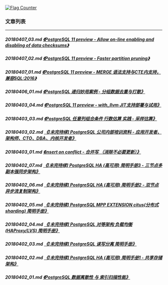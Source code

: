 <a rel="nofollow" href="http://info.flagcounter.com/h9V1"  ><img src="http://s03.flagcounter.com/count/h9V1/bg_FFFFFF/txt_000000/border_CCCCCC/columns_2/maxflags_12/viewers_0/labels_0/pageviews_0/flags_0/"  alt="Flag Counter"  border="0"  ></a>  
  
### 文章列表  
----  
##### 20180407_03.md   [《PostgreSQL 11 preview - Allow on-line enabling and disabling of data checksums》](20180407_03.md)  
##### 20180407_02.md   [《PostgreSQL 11 preview - Faster partition pruning》](20180407_02.md)  
##### 20180407_01.md   [《PostgreSQL 11 preview - MERGE 语法支持与CTE内支持，兼容SQL:2016》](20180407_01.md)  
##### 20180406_01.md   [《PostgreSQL 递归妙用案例 - 分组数据去重与打散》](20180406_01.md)  
##### 20180403_04.md   [《PostgreSQL 11 preview - with_llvm JIT支持部署与试用》](20180403_04.md)  
##### 20180403_03.md   [《PostgreSQL 任意列组合条件 行数估算 实践 - 采样估算》](20180403_03.md)  
##### 20180403_02.md   [《[未完待续] PostgreSQL 公司内部培训资料 - 应用开发者、架构师、CTO、DBA、内核开发者》](20180403_02.md)  
##### 20180403_01.md   [《insert on conflict - 合并写 （消除不必要更新）》](20180403_01.md)  
##### 20180402_07.md   [《[未完待续] PostgreSQL HA (高可用) 简明手册3 - 三节点多副本强同步架构》](20180402_07.md)  
##### 20180402_06.md   [《[未完待续] PostgreSQL HA (高可用) 简明手册2 - 双节点异步流复制架构》](20180402_06.md)  
##### 20180402_05.md   [《[未完待续] PostgreSQL MPP EXTENSION citus(分布式 sharding) 简明手册》](20180402_05.md)  
##### 20180402_04.md   [《[未完待续] PostgreSQL 对等架构 负载均衡(HAProxy/LVS) 简明手册》](20180402_04.md)  
##### 20180402_03.md   [《[未完待续] PostgreSQL 读写分离 简明手册》](20180402_03.md)  
##### 20180402_02.md   [《[未完待续] PostgreSQL HA (高可用) 简明手册1 - 共享存储架构》](20180402_02.md)  
##### 20180402_01.md   [《PostgreSQL 数据离散性 与 索引扫描性能》](20180402_01.md)  
